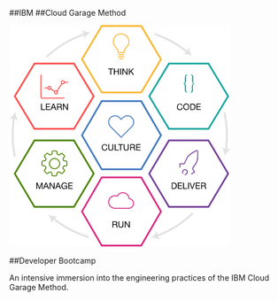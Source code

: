<!-- .slide: data-background="resources/footer.svg" data-background-size="contain" data-background-position="bottom"  -->

##IBM
##Cloud Garage Method

<img class="plain" src="resources/bluemix-garage-method.png" />

##Developer Bootcamp

<aside class="notes">
  An intensive immersion into the engineering practices of the IBM Cloud Garage Method.
</aside>
